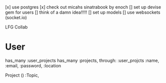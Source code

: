 [x] use postgres
[x] check out micahs sinatrabook by enoch
[] set up devise gem for users
[] think of a damn idea!!!!!
[] set up models
[] use websockets (socket.io)

LFG Collab

# User

has_many :user_projects
has_many :projects, through: :user_projcts
:name, :email, :password, :location

Project ()
:Topic,
